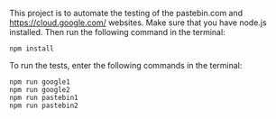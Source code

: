 This project is to automate the testing of the pastebin.com and https://cloud.google.com/ websites. 
Make sure that you have node.js installed.
Then run the following command in the terminal: 
```
npm install
```
To run the tests, enter the following commands in the terminal:

```
npm run google1
npm run google2
npm run pastebin1
npm run pastebin2
```